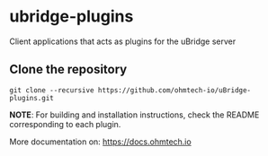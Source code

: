 # ubridge-plugins
Client applications that acts as plugins for the uBridge server

## Clone the repository
```
git clone --recursive https://github.com/ohmtech-io/uBridge-plugins.git
```

__NOTE__: For building and installation instructions, check the README corresponding to each plugin.

More documentation on: https://docs.ohmtech.io 